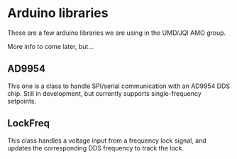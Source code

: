 # Arduino libraries

These are a few arduino libraries we are using in the UMD/JQI AMO group.

More info to come later, but...

## AD9954

This one is a class to handle SPI/serial communication with an AD9954 DDS chip.
Still in development, but currently supports single-frequency setpoints.

## LockFreq

This class handles a voltage input from a frequency lock signal, and updates the corresponding
DDS frequency to track the lock.



